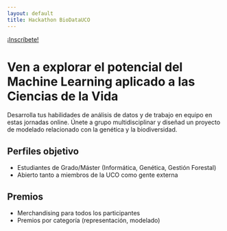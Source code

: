 ```yaml
---
layout: default
title: Hackathon BioDataUCO
---
```


[¡Inscríbete!](https://forms.gle/M7BYgyrxZukiXfhAA)

# Ven a explorar el potencial del Machine Learning aplicado a las Ciencias de la Vida

Desarrolla tus habilidades de análisis de datos y de trabajo en equipo en estas jornadas online. Únete a grupo multidisciplinar y diseñad un proyecto de modelado relacionado con la genética y la biodiversidad.

## Perfiles objetivo

* Estudiantes de Grado/Máster (Informática, Genética, Gestión Forestal)
* Abierto tanto a miembros de la UCO como gente externa

## Premios

* Merchandising para todos los participantes
* Premios por categoría (representación, modelado)

